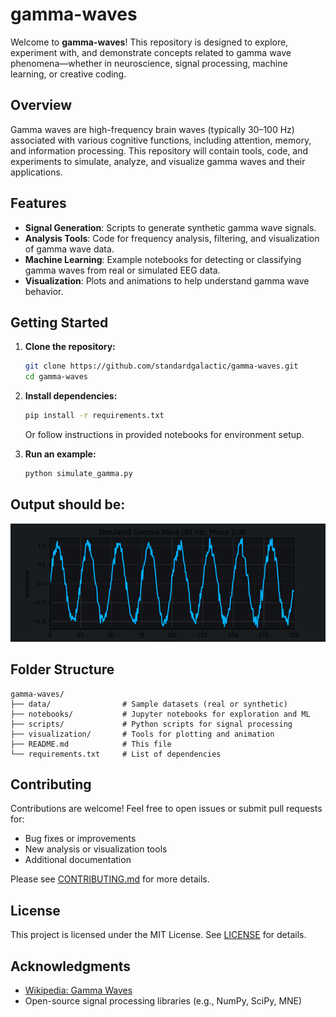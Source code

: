 # gamma-waves

Welcome to **gamma-waves**! This repository is designed to explore, experiment with, and demonstrate concepts related to gamma wave phenomena—whether in neuroscience, signal processing, machine learning, or creative coding.

## Overview

Gamma waves are high-frequency brain waves (typically 30–100 Hz) associated with various cognitive functions, including attention, memory, and information processing. This repository will contain tools, code, and experiments to simulate, analyze, and visualize gamma waves and their applications.

## Features

- **Signal Generation**: Scripts to generate synthetic gamma wave signals.
- **Analysis Tools**: Code for frequency analysis, filtering, and visualization of gamma wave data.
- **Machine Learning**: Example notebooks for detecting or classifying gamma waves from real or simulated EEG data.
- **Visualization**: Plots and animations to help understand gamma wave behavior.

## Getting Started

1. **Clone the repository:**
   ```bash
   git clone https://github.com/standardgalactic/gamma-waves.git
   cd gamma-waves
   ```

2. **Install dependencies:**
   ```bash
   pip install -r requirements.txt
   ```
   Or follow instructions in provided notebooks for environment setup.

3. **Run an example:**
   ```bash
   python simulate_gamma.py
   ```


## Output should be:

<!-- ![](gamma_wave.png) -->
![](gamma_wave.gif)

## Folder Structure

```
gamma-waves/
├── data/                # Sample datasets (real or synthetic)
├── notebooks/           # Jupyter notebooks for exploration and ML
├── scripts/             # Python scripts for signal processing
├── visualization/       # Tools for plotting and animation
├── README.md            # This file
└── requirements.txt     # List of dependencies
```

## Contributing

Contributions are welcome! Feel free to open issues or submit pull requests for:

- Bug fixes or improvements
- New analysis or visualization tools
- Additional documentation

Please see [CONTRIBUTING.md](CONTRIBUTING.md) for more details.

## License

This project is licensed under the MIT License. See [LICENSE](LICENSE) for details.

## Acknowledgments

- [Wikipedia: Gamma Waves](https://en.wikipedia.org/wiki/Gamma_wave)
- Open-source signal processing libraries (e.g., NumPy, SciPy, MNE)
